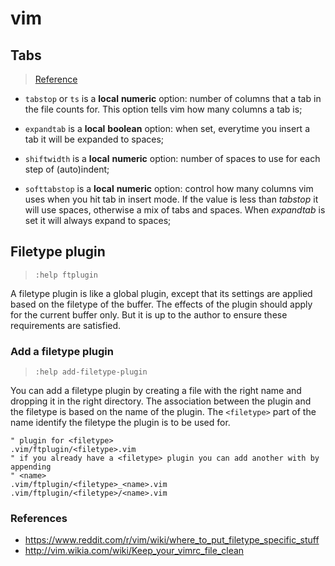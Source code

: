 # vim

## Tabs
> [Reference](https://tedlogan.com/techblog3.html)

- `tabstop` or `ts` is a **local** **numeric** option: number of columns that a
  tab in the file counts for. This option tells vim how many columns a tab is;

- `expandtab` is a **local** **boolean** option: when set, everytime you insert
  a tab it will be expanded to spaces;

- `shiftwidth` is a **local** **numeric** option: number of spaces to use for
  each step of (auto)indent;

- `softtabstop` is a **local** **numeric** option: control how many columns vim
  uses when you hit tab in insert mode. If the value is less than *tabstop* it
  will use spaces, otherwise a mix of tabs and spaces. When *expandtab* is set
  it will always expand to spaces;


## Filetype plugin
> `:help ftplugin`

A filetype plugin is like a global plugin, except that its settings are applied
based on the filetype of the buffer. The effects of the plugin should apply for
the current buffer only. But it is up to the author to ensure these
requirements are satisfied.


### Add a filetype plugin
> `:help add-filetype-plugin`

You can add a filetype plugin by creating a file with the right name and
dropping it in the right directory. The association between the plugin and the
filetype is based on the name of the plugin.  The `<filetype>` part of the name
identify the filetype the plugin is to be used for.

```vim
" plugin for <filetype>
.vim/ftplugin/<filetype>.vim
" if you already have a <filetype> plugin you can add another with by appending
" <name>
.vim/ftplugin/<filetype>_<name>.vim
.vim/ftplugin/<filetype>/<name>.vim
```

### References

- https://www.reddit.com/r/vim/wiki/where_to_put_filetype_specific_stuff
- http://vim.wikia.com/wiki/Keep_your_vimrc_file_clean
